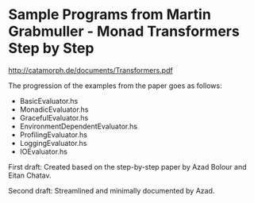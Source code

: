 
# Sample Programs from Martin Grabmuller - Monad Transformers Step by Step

http://catamorph.de/documents/Transformers.pdf

The progression of the examples from the paper goes as follows:

  - BasicEvaluator.hs
  - MonadicEvaluator.hs
  - GracefulEvaluator.hs
  - EnvironmentDependentEvaluator.hs
  - ProfilingEvaluator.hs
  - LoggingEvaluator.hs
  - IOEvaluator.hs

First draft: Created based on the step-by-step paper by Azad Bolour and Eitan Chatav.

Second draft: Streamlined and minimally documented by Azad.


